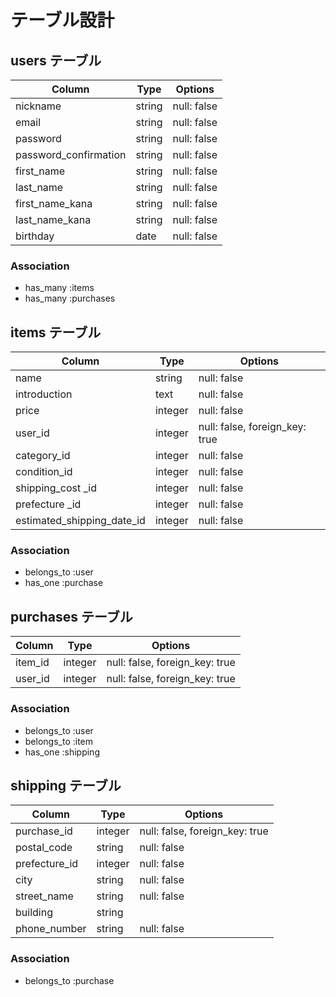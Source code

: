 # テーブル設計

## users テーブル

| Column                  | Type   | Options                 |
| ----------------------- | ------ | ----------------------- |
| nickname                | string | null: false             |
| email                   | string | null: false             |
| password                | string | null: false             |
| password_confirmation   | string | null: false             |
| first_name              | string | null: false             |
| last_name               | string | null: false             |
| first_name_kana         | string | null: false             |
| last_name_kana          | string | null: false             |
| birthday                | date   | null: false             | 

### Association

- has_many :items
- has_many :purchases


## items テーブル

| Column                     | Type    | Options                        |
| -------------------------- | ------  | ------------------------------ |
| name                       | string  | null: false                    |
| introduction               | text    | null: false                    |
| price                      | integer | null: false                    |
| user_id                    | integer | null: false, foreign_key: true |
| category_id                | integer | null: false                    | #active_hash
| condition_id               | integer | null: false                    | #active_hash
| shipping_cost _id          | integer | null: false                    | #active_hash
| prefecture _id             | integer | null: false                    | #active_hash
| estimated_shipping_date_id | integer | null: false                    | #active_hash

### Association

- belongs_to :user
- has_one :purchase


## purchases テーブル

| Column                  | Type    | Options                        |
| ----------------------- | ------  | ------------------------------ |
| item_id                 | integer | null: false, foreign_key: true |
| user_id                 | integer | null: false, foreign_key: true |

### Association

- belongs_to :user
- belongs_to :item
- has_one :shipping


## shipping テーブル

| Column                  | Type    | Options                        |
| ----------------------- | ------  | ------------------------------ |
| purchase_id             | integer | null: false, foreign_key: true |
| postal_code             | string  | null: false                    | #ハイフンをつける可能性があるためStringを使用
| prefecture_id           | integer | null: false                    | #active_hash
| city                    | string  | null: false                    | 
| street_name             | string  | null: false                    |
| building                | string  |                                | 
| phone_number            | string  | null: false                    | 


### Association

- belongs_to :purchase